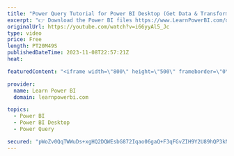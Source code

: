 ```yaml
---
title: "Power Query Tutorial for Power BI Desktop (Get Data & Transform): Complete Step-by-Step Tutorial"
excerpt: "👉 Download the Power BI files https://www.LearnPowerBI.com/download?powerquery 👉 Get Power BI Training: https://www.LearnPowerBI.com/training  Welcome to the latest Power Query Tutorial. This tutorial is for you if you’re a beginner and just getting started --or-- if you still keep getting stuck in"
originalUrl: https://youtube.com/watch?v=i66yyAl5_Jc
type: video
price: Free
length: PT20M49S
publishedDateTime: 2023-11-08T22:57:21Z
heat: 

featuredContent: "<iframe width=\"800\" height=\"500\" frameborder=\"0\" src=\"https://www.youtube.com/embed/i66yyAl5_Jc\" allow=\"accelerometer; autoplay; encrypted-media; gyroscope; picture-in-picture\" allowfullscreen></iframe>"

provider:
  name: Learn Power BI
  domain: learnpowerbi.com

topics:
  - Power BI
  - Power BI Desktop
  - Power Query

secured: "pWoZv0QqTWWuDs+xgHQ2DQWEsbG872Iqao06gaQ+F3qFGvZIH9Y2U89hQP3kNI0Cztj/98rcwmADYrwxSrqJ20+MDvDMDO2iUF1FFsBl3kB2ITaM1WJ7yZfoLX8KRhaItIayBWZkAVo5mBKpfs/nZlZElVhyWuhcmwdhyt887VUJRyZEy3NOJeSNHrkn7dD5QKahsgc5eZhSu5Vl+b6mdMXZzT0yTooGzANfvLjz9HMw7VkG/s2sLa5pVdptbd9GM/8jGpG03KioioJwOui+c9MoKA8qiaM2BJr0yvdsumMNm6xyLAZrHEMeatXTfzBM2XW5JIk/AOpODQHZNwfV/XWps1npCTH/D/UPGcuu06pLz/WejTpicTVrpN37d066IKJ7vm4X8kfamAHm2W+g9Q8yCrx3nuOSHoUIC5+7q5Q=;z5wIkSwjPQq0pKMB/ZWHqw=="
---
```


